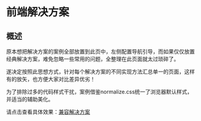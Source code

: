 # 前端解决方案 #

## 概述 ##

原本想把解决方案的案例全部放置到此页中，左侧配置导航引导，而如果仅仅放置经典解决方案，难免忽略一些常用的问题，全整理在此页面就太过琐碎了。

遂决定按照此思想方式，针对每个解决方案的不同实现方法汇总单一的页面，这样有的放矢，也方便大家对比差异优劣！

为了排除过多的代码样式干扰，案例借鉴normalize.css统一了浏览器默认样式，并适当的辅助美化。

请点击查看具体效果：[兼容解决方案](http://www.tcreator.info/cnbootstrap/cndocs/solutions.php)
